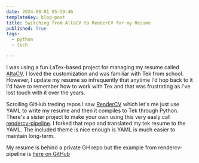 ```yaml
---
date: 2024-08-01 05:59:46
templateKey: blog-post
title: Switching from AltaCV to RenderCV for my Resume
published: True
tags:
  - python
  - tech

---
```


I was using a fun LaTex-based project for managing my resume called [AltaCV](https://github.com/liantze/AltaCV). I loved the customization and was familiar with Tek from school. However, I update my resume so infrequently that anytime I'd hop back to it I'd have to remember how to work with Tex and that was frustrating as I've lost touch with it over the years.

Scrolling GitHub treding repos I saw [RenderCV](https://github.com/sinaatalay/rendercv) which let's me just use YAML to write my resume and then it compiles to Tek through Python. There's a sister project to make your own using this very easly call [rendercv-pipeline](https://github.com/sinaatalay/rendercv-pipeline). I forked that repo and translated my tek resume to the YAML. The included theme is nice enough is YAML is much easier to maintain long-term.


My resume is behind a private GH repo but the example from rendercv-pipeline is [here on GitHub](https://github.com/sinaatalay/rendercv-pipeline/blob/main/John_Doe_CV.pdf)
